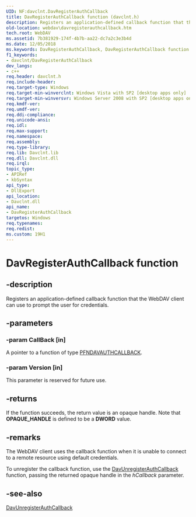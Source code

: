 ```yaml
---
UID: NF:davclnt.DavRegisterAuthCallback
title: DavRegisterAuthCallback function (davclnt.h)
description: Registers an application-defined callback function that the WebDAV client can use to prompt the user for credentials.
old-location: webdav\davregisterauthcallback.htm
tech.root: WebDAV
ms.assetid: 7b381929-174f-4b7b-aa22-dc7a2c3e3b4d
ms.date: 12/05/2018
ms.keywords: DavRegisterAuthCallback, DavRegisterAuthCallback function [WebDAV], davclnt/DavRegisterAuthCallback, webdav.davregisterauthcallback
f1_keywords:
- davclnt/DavRegisterAuthCallback
dev_langs:
- c++
req.header: davclnt.h
req.include-header: 
req.target-type: Windows
req.target-min-winverclnt: Windows Vista with SP2 [desktop apps only]
req.target-min-winversvr: Windows Server 2008 with SP2 [desktop apps only]
req.kmdf-ver: 
req.umdf-ver: 
req.ddi-compliance: 
req.unicode-ansi: 
req.idl: 
req.max-support: 
req.namespace: 
req.assembly: 
req.type-library: 
req.lib: Davclnt.lib
req.dll: Davclnt.dll
req.irql: 
topic_type:
- APIRef
- kbSyntax
api_type:
- DllExport
api_location:
- Davclnt.dll
api_name:
- DavRegisterAuthCallback
targetos: Windows
req.typenames: 
req.redist: 
ms.custom: 19H1
---
```


# DavRegisterAuthCallback function


## -description


Registers an application-defined callback function that the WebDAV client can use to prompt the user for credentials.


## -parameters




### -param CallBack [in]

A pointer to a function of type <a href="https://docs.microsoft.com/windows/desktop/api/davclnt/nc-davclnt-pfndavauthcallback">PFNDAVAUTHCALLBACK</a>.


### -param Version [in]

This parameter is reserved for future use.


## -returns



If the function succeeds, the return value is an opaque handle. Note that <b>OPAQUE_HANDLE</b> is defined to be a <b>DWORD</b> value.




## -remarks



The WebDAV client uses the callback function when it is unable to connect to a remote resource using default credentials.

To unregister the callback function, use the <a href="https://docs.microsoft.com/windows/desktop/api/davclnt/nf-davclnt-davunregisterauthcallback">DavUnregisterAuthCallback</a> function, passing the returned opaque handle in the <i>hCallback</i>  parameter.




## -see-also




<a href="https://docs.microsoft.com/windows/desktop/api/davclnt/nf-davclnt-davunregisterauthcallback">DavUnregisterAuthCallback</a>
 

 

